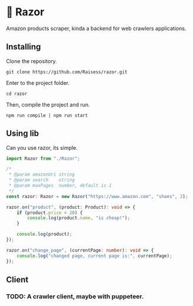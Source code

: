 # 🤖 Razor

Amazon products scraper, kinda a backend for web crawlers applications.

## Installing

Clone the repository.

```shell
git clone https://github.com/Raisess/razor.git
```

Enter to the project folder.

```shell
cd razor
```

Then, compile the project and run.

```shell
npm run compile | npm run start
```

## Using lib

Can you use razor, its simple.

```ts
import Razor from "./Razor";

/*
 * @param amazonUri string
 * @param search    string
 * @param maxPages  number, default is 1
 */
const razor: Razor = new Razor("https://www.amazon.com", "shoes", 2);

razor.on("product", (product: Product): void => {
	if (product.price < 20) {
		console.log(product.name, "is cheap!");
	}

	console.log(product);
});

razor.on("change_page", (currentPage: number): void => {
	console.log("changed page, current page is:", currentPage);
});
```

## Client

### TODO: A crawler client, maybe with puppeteer.

